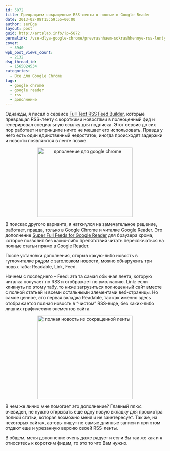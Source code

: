 ```yaml
---
id: 5872
title: Превращаем сокращенные RSS-ленты в полные в Google Reader
date: 2013-02-08T15:59:55+00:00
author: serEga
layout: post
guid: http://artslab.info/?p=5872
permalink: /vse-dlya-google-chrome/prevrashhaem-sokrashhennye-rss-lenty-v-polnye-v-google-reader/
cover:
  - 5940
wpb_post_views_count:
  - 2132
dsq_thread_id:
  - 1565024534
categories:
  - Все для Google Chrome
tags:
  - google chrome
  - google reader
  - rss
  - дополнение
---
```

Однажды, я писал о сервисе [Full Text RSS Feed Builder](http://artslab.info/onlayn-servisyi/prevrashhaem-sokrashhennyj-rss-feed-v-polnyj/), которые превращал RSS-ленту с короткими новостями в полноценный фид и генерировал специальную ссылку для подписка. Этот сервис до сих пор работает и впринципе ничто не мешает его использовать. Правда у него есть один единственный недостаток, иногда происходят задержки и новости появляются в ленте позже.

<center>
  <a href="{{site.img_cdn}}/korotkii_rssfeed.jpg"><img src="{{site.img_cdn}}/korotkii_rssfeed-300x219.jpg" alt="дополнение для google chrome" title="korotkii_rssfeed" width="300" height="219" class="aligncenter size-medium wp-image-5937" srcset="{{site.img_cdn}}/korotkii_rssfeed-300x219.jpg 300w, {{site.img_cdn}}/korotkii_rssfeed.jpg 715w" sizes="(max-width: 300px) 100vw, 300px" /></a>
</center>

В поисках другого варианта, я наткнулся на замечательное решение, работает, правда, только в Google Chrome и читалке Google Reader. Это дополнение [Super Full Feeds for Google Reader](https://chrome.google.com/webstore/detail/super-full-feeds-for-goog/khbjahpecnkenngkidhioicnfpakihgo) для браузера хрома, которое позволит без каких-либо препятствий читать переключаться на полные статьи прямо в Google Reader.

<!--more-->

После установки дополнения, открыв какую-либо новость в гуглочиталке рядом с заголовком новости, можно обнаружить три новых таба: Readable, Link, Feed.

Начнем с последнего &#8211; Feed: эта та самая обычная лента, которую читалка получает по RSS и отображает по умолчанию. Link: если кликнуть по этому табу, то ниже загрузиться полноценный сайт вместе с полной статьей и всеми остальными элементами веб-страницы. Но самое ценное, это первая вкладка Readable, так как именно здесь отображается полная новость в &#8220;чистом&#8221; RSS-виде, без каких-либо лишних графических элементов сайта.

<center>
  <a href="{{site.img_cdn}}/polnaya_rss_lenta_saita.jpg"><img src="{{site.img_cdn}}/polnaya_rss_lenta_saita-300x264.jpg" alt="полная новость из сокращенной ленты" title="polnaya_rss_lenta_saita" width="300" height="264" class="aligncenter size-medium wp-image-5939" srcset="{{site.img_cdn}}/polnaya_rss_lenta_saita-300x264.jpg 300w, {{site.img_cdn}}/polnaya_rss_lenta_saita.jpg 875w" sizes="(max-width: 300px) 100vw, 300px" /></a>
</center>

В чем же лично мне помогает это дополнение? Главный плюс очевиден, не нужно открывать еще одну новую вкладку для просмотра полной статьи, которая возможно меня и не заинтересует. Так же, на некоторых сайтах, авторы пишут не самые длинные записи и при этом отдают еще и урезанную версию своей RSS-ленты.

В общем, меня дополнение очень даже радует и если Вы так же как и я относитесь к коротким фидам, то это то что Вам нужно.